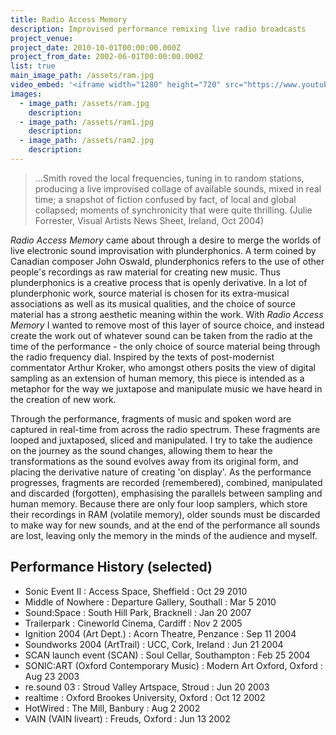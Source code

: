 ```yaml
---
title: Radio Access Memory
description: Improvised performance remixing live radio broadcasts
project_venue:
project_date: 2010-10-01T00:00:00.000Z
project_from_date: 2002-06-01T00:00:00.000Z
list: true
main_image_path: /assets/ram.jpg
video_embed: '<iframe width="1280" height="720" src="https://www.youtube-nocookie.com/embed/sMx6E6PoC4o?rel=0" frameborder="0" allowfullscreen></iframe>'
images:
  - image_path: /assets/ram.jpg
    description:
  - image_path: /assets/ram1.jpg
    description:
  - image_path: /assets/ram2.jpg
    description:
---
```


> …Smith roved the local frequencies, tuning in to random stations, producing a live
> improvised collage of available sounds, mixed in real time; a snapshot of fiction
> confused by fact, of local and global collapsed; moments of synchronicity that were quite thrilling.
> (Julie Forrester, Visual Artists News Sheet, Ireland, Oct 2004)

_Radio Access Memory_ came about through a desire to merge the worlds of live electronic
sound improvisation with plunderphonics. A term coined by Canadian composer John Oswald, 
plunderphonics refers to the use of other people's recordings as raw material for creating 
new music. Thus plunderphonics is a creative process that is openly derivative. In a lot of
plunderphonic work, source material is chosen for its extra-musical associations as well as 
its musical qualities, and the choice of source material has a strong aesthetic meaning within 
the work. With _Radio Access Memory_ I wanted to remove most of this layer of source choice,
and instead create the work out of whatever sound can be taken from the radio at the time 
of the performance - the only choice of source material being through the radio frequency dial. 
Inspired by the texts of post-modernist commentator Arthur Kroker, who amongst others posits
the view of digital sampling as an extension of human memory, this piece is intended as a
metaphor for the way we juxtapose and manipulate music we have heard in the creation of new work.

Through the performance, fragments of music and spoken word are captured in real-time from across
the radio spectrum. These fragments are looped and juxtaposed, sliced and manipulated. I try to
take the audience on the journey as the sound changes, allowing them to hear the transformations 
as the sound evolves away from its original form, and placing the derivative nature of creating 'on display'.
As the performance progresses, fragments are recorded (remembered), combined, manipulated and 
discarded (forgotten), emphasising the parallels between sampling and human memory. Because there
are only four loop samplers, which store their recordings in RAM (volatile memory), older sounds
must be discarded to make way for new sounds, and at the end of the performance all sounds are lost,
leaving only the memory in the minds of the audience and myself.

## Performance History (selected)

* Sonic Event II : Access Space, Sheffield : Oct 29 2010
* Middle of Nowhere : Departure Gallery, Southall : Mar 5 2010
* Sound:Space :  South Hill Park, Bracknell : Jan 20 2007
* Trailerpark : Cineworld Cinema, Cardiff : Nov 2 2005
* Ignition 2004 (Art Dept.) : Acorn Theatre, Penzance : Sep 11 2004
* Soundworks 2004 (ArtTrail) : UCC, Cork, Ireland : Jun 21 2004
* SCAN launch event (SCAN) : Soul Cellar, Southampton : Feb 25 2004
* SONIC:ART (Oxford Contemporary Music) : Modern Art Oxford, Oxford : Aug 23 2003
* re.sound 03 : Stroud Valley Artspace, Stroud : Jun 20 2003
* realtime : Oxford Brookes University, Oxford : Oct 12 2002
* HotWired : The Mill, Banbury : Aug 2 2002
* VAIN (VAIN liveart) : Freuds, Oxford : Jun 13 2002

